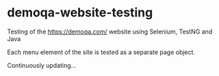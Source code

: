 # demoqa-website-testing

Testing of the https://demoqa.com/ website using Selenium, TestNG and Java

Each menu element of the site is tested as a separate page object.

Continuously updating...
